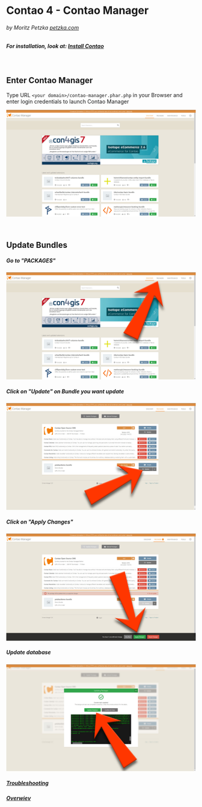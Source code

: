 # Contao 4 - Contao Manager
###### by Moritz Petzka [petzka.com](https://petzka.com)

##### For installation, look at: [Install Contao](../contao_installation/README.md)

<br>

## Enter Contao Manager
Type URL `<your domain>/contao-manager.phar.php` in your Browser and enter login credentials to launch Contao Manager

![contao_manager_home](../screenshots/contao_manager_home.jpg)

<br>

## Update Bundles
##### Go to "PACKAGES"
![contao_manager_home](../screenshots/contao_manager_home_packages.jpg)

##### Click on "Update" on Bundle you want update
![contao_manager_home](../screenshots/contao_manager_packages_update.jpg)

##### Click on "Apply Changes"
![contao_manager_home](../screenshots/contao_manager_packages_update_apply.jpg)

##### Update database
![contao_manager_home](../screenshots/contao_manager_packages_update_database.jpg)


##### [Troubleshooting](../troubleshooting/README.md)
##### [Overwiev](../..//README.md)

